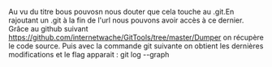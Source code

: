 Au vu du titre bous pouvosn nous douter que cela touche au .git.En rajoutant un .git à la fin de l'url nous pouvons avoir accès à ce dernier.
Grâce au github suivant https://github.com/internetwache/GitTools/tree/master/Dumper on récupère le code source.
Puis avec la commande git suivante on obtient les dernières modifications et le flag apparait : git log --graph